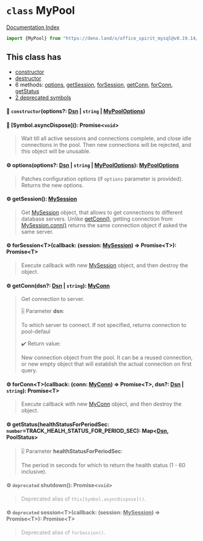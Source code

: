 # `class` MyPool

[Documentation Index](../README.md)

```ts
import {MyPool} from "https://deno.land/x/office_spirit_mysql@v0.19.14/mod.ts"
```

## This class has

- [constructor](#-constructoroptions-dsn--string--mypooloptions)
- [destructor](#-symbolasyncdispose-promisevoid)
- 6 methods:
[options](#-optionsoptions-dsn--string--mypooloptions-mypooloptions),
[getSession](#-getsession-mysession),
[forSession](#-forsessiontcallback-session-mysession--promiset-promiset),
[getConn](#-getconndsn-dsn--string-myconn),
[forConn](#-forconntcallback-conn-myconn--promiset-dsn-dsn--string-promiset),
[getStatus](#-getstatushealthstatusforperiodsec-numbertrack_healh_status_for_period_sec-mapdsn-poolstatus)
- [2 deprecated symbols](#-deprecated-shutdown-promisevoid)


#### 🔧 `constructor`(options?: [Dsn](../class.Dsn/README.md) | `string` | [MyPoolOptions](../interface.MyPoolOptions/README.md))



#### 🔨 \[Symbol.asyncDispose](): Promise\<`void`>

> Wait till all active sessions and connections complete, and close idle connections in the pool.
> Then new connections will be rejected, and this object will be unusable.



#### ⚙ options(options?: [Dsn](../class.Dsn/README.md) | `string` | [MyPoolOptions](../interface.MyPoolOptions/README.md)): [MyPoolOptions](../interface.MyPoolOptions/README.md)

> Patches configuration options (if `options` parameter is provided).
> Returns the new options.



#### ⚙ getSession(): [MySession](../class.MySession/README.md)

> Get [MySession](../class.MySession/README.md) object, that allows to get connections to different database servers.
> Unlike [getConn()](../class.MyPool/README.md#-getconndsn-dsn--string-myconn), getting connection from [MySession.conn()](../class.MySession/README.md#-conndsn-dsn--string-fresh-booleanfalse-myconn) returns the same
> connection object if asked the same server.



#### ⚙ forSession\<T>(callback: (session: [MySession](../class.MySession/README.md)) => Promise\<T>): Promise\<T>

> Execute callback with new [MySession](../class.MySession/README.md) object, and then destroy the object.



#### ⚙ getConn(dsn?: [Dsn](../class.Dsn/README.md) | `string`): [MyConn](../class.MyConn/README.md)

> Get connection to server.
> 
> 🎚️ Parameter **dsn**:
> 
> To which server to connect. If not specified, returns connection to pool-defaul
> 
> ✔️ Return value:
> 
> New connection object from the pool. It can be a reused connection, or new empty object that will establish the actual connection on first query.



#### ⚙ forConn\<T>(callback: (conn: [MyConn](../class.MyConn/README.md)) => Promise\<T>, dsn?: [Dsn](../class.Dsn/README.md) | `string`): Promise\<T>

> Execute callback with new [MyConn](../class.MyConn/README.md) object, and then destroy the object.



#### ⚙ getStatus(healthStatusForPeriodSec: `number`=TRACK\_HEALH\_STATUS\_FOR\_PERIOD\_SEC): Map\<[Dsn](../class.Dsn/README.md), PoolStatus>

> 🎚️ Parameter **healthStatusForPeriodSec**:
> 
> The period in seconds for which to return the health status (1 - 60 inclusive).



<div style="opacity:0.6">

#### ⚙ `deprecated` shutdown(): Promise\<`void`>

> Deprecated alias of `this[Symbol.asyncDispose]()`.



#### ⚙ `deprecated` session\<T>(callback: (session: [MySession](../class.MySession/README.md)) => Promise\<T>): Promise\<T>

> Deprecated alias of `forSession()`.



</div>

